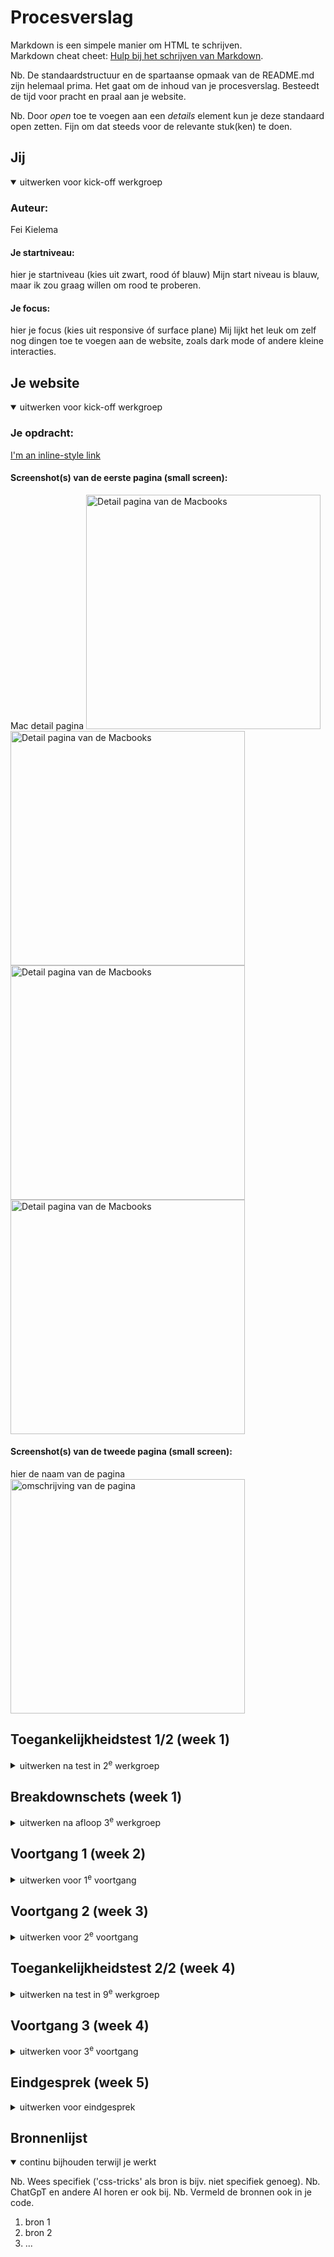 # Procesverslag
Markdown is een simpele manier om HTML te schrijven.  
Markdown cheat cheet: [Hulp bij het schrijven van Markdown](https://github.com/adam-p/markdown-here/wiki/Markdown-Cheatsheet).

Nb. De standaardstructuur en de spartaanse opmaak van de README.md zijn helemaal prima. Het gaat om de inhoud van je procesverslag. Besteedt de tijd voor pracht en praal aan je website.

Nb. Door *open* toe te voegen aan een *details* element kun je deze standaard open zetten. Fijn om dat steeds voor de relevante stuk(ken) te doen.





## Jij

<details open>
  <summary>uitwerken voor kick-off werkgroep</summary>

  ### Auteur:
 Fei Kielema

  #### Je startniveau:
  hier je startniveau (kies uit zwart, rood óf blauw)
Mijn start niveau is blauw, maar ik zou graag willen om rood te proberen. 

  #### Je focus:
  hier je focus (kies uit responsive óf surface plane)
Mij lijkt het leuk om zelf nog dingen toe te voegen aan de website, zoals dark mode of andere kleine interacties. 

</details>





## Je website

<details open>
  <summary>uitwerken voor kick-off werkgroep</summary>

  ### Je opdracht:
  [I'm an inline-style link](https://www.apple.com)


  #### Screenshot(s) van de eerste pagina (small screen): 
Mac detail pagina
  <img src="./readme-images/mac-pages/mac-detail-pag.png" width="375px" alt="Detail pagina van de Macbooks">
  <img src="./readme-images/mac-pages/mac-detail-pag2.png" width="375px" alt="Detail pagina van de Macbooks">
  <img src="./readme-images/mac-pages/mac-detail-pag3.png" width="375px" alt="Detail pagina van de Macbooks">
  <img src="./readme-images/mac-pages/mac-detail-pag4.png" width="375px" alt="Detail pagina van de Macbooks">



  #### Screenshot(s) van de tweede pagina (small screen):
  hier de naam van de pagina  
  <img src="readme-images/dummy-plaatje.jpg" width="375px" alt="omschrijving van de pagina">
 
</details>



## Toegankelijkheidstest 1/2 (week 1)

<details>
  <summary>uitwerken na test in 2<sup>e</sup> werkgroep</summary>
Het is belangrijk dat een applicatie toegankelijk is voor verschillende gebruikers. Daarom gingen we tijdens de les experimenteren met VoiceOver, om een idee te krijgen hoe het is voor gebruikers die dit dagelijks moeten gebruiken. 




  ### Bevindingen
  Lijst met je bevindingen die tijdens het testen van de Voice Over naar voren kwamen:
- Er komt veel op je af.
- Leest letterlijk <emphasis>alles</emphasis> voor. 
- Begint vanaf bovenaan, wat in sommige gevallen vervelend kan zijn als iemand snel door een pagina wilt scrollen. 

</details>



## Breakdownschets (week 1)

<details>
  <summary>uitwerken na afloop 3<sup>e</sup> werkgroep</summary>

  ### de hele pagina: 
  <img src="./readme-images/apple-breakdown.jpg" width="375px" alt="breakdown van de hele pagina">

  ### dynamisch deel (bijv menu): 
  <img src="./readme-images/apple-hamburgermenu-breakdown.jpg" width="375px" alt="breakdown van een dynamisch deel">

  ### wellicht nog een dynamisch deel (bijv filter): 
  <img src="readme-images/dummy-plaatje.jpg" width="375px" alt="breakdown van nog een dynamisch deel">

</details>






## Voortgang 1 (week 2)

<details>
  <summary>uitwerken voor 1<sup>e</sup> voortgang</summary>

  ### Stand van zaken
  hier dit ging goed & dit was lastig (neem ook screenshots op van delen van je website en code)

 <img src="./readme-images/header-mislukt.png" width="375px" alt="">
Direct met het beginnen met het CSS bestand deed ze al niet wat ik wilde. Ik probeerde alleen de eerste header een rode achtergrond te geven om voor mezelf duidelijk te maken dat het werkte. In mijn HTML bestand heb ik meerdere headers, omdat ik dit zag bij de orginele website (misschien slim om dit later toch te veranderen naar 1 header, als ik erachter kom dat dit niet mag van de docent). Na meerdere pogingen is het me niet gelukt om dit te kunnen veranderen, dus heb ik het voor nu hierbij gelaten. 


 <img src="./readme-images/gallerij.png" width="375px" alt="">
Ik ben doorgegaan naar het maken van een gallerij foto's die naast elkaar staan. Dit ging echter wel beter en daar ben ik blij om. Ik probeerde het zo eccuraat mogelijk na te maken, maar dat is nog best lastig. 

Ik heb gekozen voor de Apple website, omdat ik mezelf graag wilde uitdagen. Helaas ben ik er achter gekomen dat het een stuk stroever gaat dan ik gehoopt had. Wens me succes.


  ### Agenda voor meeting
  samen met je groepje opstellen

  | student 1      | student 2          | student 3    | student 4        |
  | ---            | ---                | ---          | ---              |
  | dit bespreken  | en dit             | en ik dit    | en dan ik dat    |
  | en dat ook nog | dit als er tijd is | nog een punt | dit wil ik zeker |
  | ...            | ...                | ...          | ...              |


  ### Verslag van meeting
  hier na afloop snel de uitkomsten van de meeting vastleggen

  - Meer letten op de chronologische volgordes van de headers. 
  - Minder divs proberen te gebruiken.
  - Minder classes proberen te gebruiken.

</details>





## Voortgang 2 (week 3)

<details>
  <summary>uitwerken voor 2<sup>e</sup> voortgang</summary>

  ### Stand van zaken
  hier dit ging goed & dit was lastig (neem ook screenshots op van delen van je website en code)
<img src="./readme-images/goed.png" width="375px" alt="">
<img src="./readme-images/goet.png" width="375px" alt="">
Het maken van de nav bar en het collage gedeelde ging goed. Ik ben blij met het eind resultaat. Ik ben blij dat het ook werk. Aan de nav bar moet ik nog veel doen, maar ik ben blij dat ik de basis af heb. 

<img src="./readme-images/bad.png" width="375px" alt="">
Het gedeelte met de gegevevens van de computers ben ik nog steeds mee bezig. Ik vind het lastig om het helemaal mooi te krijgen. 

Overal vind ik dat het redelijk gaat. Ik moet nadat ik de 1e pagina af heb nog beginnen aan de tweede pagina. Ik oop een klein beetje achter dus wie weet dat ik ga herkansen, maar hopen van niet natuurlijk. 

  ### Agenda voor meeting
  samen met je groepje opstellen

  | student 1      | student 2          | student 3    | student 4        |
  | ---            | ---                | ---          | ---              |
  | dit bespreken  | en dit             | en ik dit    | en dan ik dat    |
  | en dat ook nog | dit als er tijd is | nog een punt | dit wil ik zeker |
  | ...            | ...                | ...          | ...              |


  ### Verslag van meeting
  hier na afloop snel de uitkomsten van de meeting vastleggen

  - punt 1
  - punt 2
  - nog een punt
- ...

</details>





## Toegankelijkheidstest 2/2 (week 4)

<details>
  <summary>uitwerken na test in 9<sup>e</sup> werkgroep</summary>

  ### Bevindingen
  Lijst met je bevindingen die in de test naar voren kwamen (geef ook aan wat er verbeterd is):

</details>





## Voortgang 3 (week 4)

<details>
  <summary>uitwerken voor 3<sup>e</sup> voortgang</summary>

  ### Stand van zaken
  hier dit ging goed & dit was lastig (neem ook screenshots op van delen van je website en code)


  ### Agenda voor meeting
  samen met je groepje opstellen

  | student 1      | student 2          | student 3    | student 4        |
  | ---            | ---                | ---          | ---              |
  | dit bespreken  | en dit             | en ik dit    | en dan ik dat    |
  | en dat ook nog | dit als er tijd is | nog een punt | dit wil ik zeker |
  | ...            | ...                | ...          | ...              |


  ### Verslag van meeting
  hier na afloop snel de uitkomsten van de meeting vastleggen

  - punt 1
  - punt 2
  - nog een punt
  - ...

</details>





## Eindgesprek (week 5)

<details>
  <summary>uitwerken voor eindgesprek</summary>

  ### Je uitkomst - karakteristiek screenshots:
  <img src="readme-images/dummy-plaatje.jpg" width="375px" alt="uitomst opdracht 1">


  ### Dit ging goed/Heb ik geleerd: 
  Korte omschrijving met plaatjes

  <img src="readme-images/dummy-plaatje.jpg" width="375px" alt="top">


  ### Dit was lastig/Is niet gelukt:
  Korte omschrijving met plaatjes

  <img src="readme-images/dummy-plaatje.jpg" width="375px" alt="bummer">
</details>





## Bronnenlijst

<details open>
  <summary>continu bijhouden terwijl je werkt</summary>

  Nb. Wees specifiek ('css-tricks' als bron is bijv. niet specifiek genoeg). 
  Nb. ChatGpT en andere AI horen er ook bij.
  Nb. Vermeld de bronnen ook in je code.

  1. bron 1
  2. bron 2
  3. ...

</details>